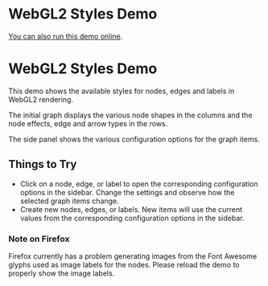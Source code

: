 <!--
 //////////////////////////////////////////////////////////////////////////////
 // @license
 // This file is part of yFiles for HTML 2.5.0.3.
 // Use is subject to license terms.
 //
 // Copyright (c) 2000-2023 by yWorks GmbH, Vor dem Kreuzberg 28,
 // 72070 Tuebingen, Germany. All rights reserved.
 //
 //////////////////////////////////////////////////////////////////////////////
-->
# WebGL2 Styles Demo

[You can also run this demo online](https://live.yworks.com/demos/style/webgl-styles/index.html).

# WebGL2 Styles Demo

This demo shows the available styles for nodes, edges and labels in WebGL2 rendering.

The initial graph displays the various node shapes in the columns and the node effects, edge and arrow types in the rows.

The side panel shows the various configuration options for the graph items.

## Things to Try

- Click on a node, edge, or label to open the corresponding configuration options in the sidebar. Change the settings and observe how the selected graph items change.
- Create new nodes, edges, or labels. New items will use the current values from the corresponding configuration options in the sidebar.

### Note on Firefox

Firefox currently has a problem generating images from the Font Awesome glyphs used as image labels for the nodes. Please reload the demo to properly show the image labels.
